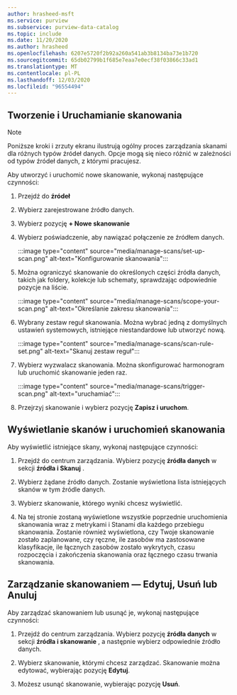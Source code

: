 ```yaml
---
author: hrasheed-msft
ms.service: purview
ms.subservice: purview-data-catalog
ms.topic: include
ms.date: 11/20/2020
ms.author: hrasheed
ms.openlocfilehash: 6207e5720f2b92a260a541ab3b8134ba73e1b720
ms.sourcegitcommit: 65db02799b1f685e7eaa7e0ecf38f03866c33ad1
ms.translationtype: MT
ms.contentlocale: pl-PL
ms.lasthandoff: 12/03/2020
ms.locfileid: "96554494"
---
```

## <a name="creating-and-running-a-scan"></a>Tworzenie i Uruchamianie skanowania

> [!Note] 
> Poniższe kroki i zrzuty ekranu ilustrują ogólny proces zarządzania skanami dla różnych typów źródeł danych. Opcje mogą się nieco różnić w zależności od typów źródeł danych, z którymi pracujesz.

Aby utworzyć i uruchomić nowe skanowanie, wykonaj następujące czynności:

1. Przejdź do **źródeł**

1. Wybierz zarejestrowane źródło danych.

1. Wybierz pozycję **+ Nowe skanowanie**

1. Wybierz poświadczenie, aby nawiązać połączenie ze źródłem danych. 

   :::image type="content" source="media/manage-scans/set-up-scan.png" alt-text="Konfigurowanie skanowania":::

1. Można ograniczyć skanowanie do określonych części źródła danych, takich jak foldery, kolekcje lub schematy, sprawdzając odpowiednie pozycje na liście.

   :::image type="content" source="media/manage-scans/scope-your-scan.png" alt-text="Określanie zakresu skanowania":::

1. Wybrany zestaw reguł skanowania. Można wybrać jedną z domyślnych ustawień systemowych, istniejące niestandardowe lub utworzyć nową.

   :::image type="content" source="media/manage-scans/scan-rule-set.png" alt-text="Skanuj zestaw reguł":::

1. Wybierz wyzwalacz skanowania. Można skonfigurować harmonogram lub uruchomić skanowanie jeden raz.

   :::image type="content" source="media/manage-scans/trigger-scan.png" alt-text="uruchamiać":::

1. Przejrzyj skanowanie i wybierz pozycję **Zapisz i uruchom**.

## <a name="viewing-your-scans-and-scan-runs"></a>Wyświetlanie skanów i uruchomień skanowania

Aby wyświetlić istniejące skany, wykonaj następujące czynności:

1. Przejdź do centrum zarządzania. Wybierz pozycję **źródła danych** w sekcji **źródła i Skanuj** . 

2. Wybierz żądane źródło danych. Zostanie wyświetlona lista istniejących skanów w tym źródle danych.

3. Wybierz skanowanie, którego wyniki chcesz wyświetlić.

4. Na tej stronie zostaną wyświetlone wszystkie poprzednie uruchomienia skanowania wraz z metrykami i Stanami dla każdego przebiegu skanowania. Zostanie również wyświetlona, czy Twoje skanowanie zostało zaplanowane, czy ręczne, ile zasobów ma zastosowane klasyfikacje, ile łącznych zasobów zostało wykrytych, czasu rozpoczęcia i zakończenia skanowania oraz łącznego czasu trwania skanowania.

## <a name="manage-your-scans---edit-delete-or-cancel"></a>Zarządzanie skanowaniem — Edytuj, Usuń lub Anuluj

Aby zarządzać skanowaniem lub usunąć je, wykonaj następujące czynności:

1. Przejdź do centrum zarządzania. Wybierz pozycję **źródła danych** w sekcji **źródła i skanowanie** , a następnie wybierz odpowiednie źródło danych.

2. Wybierz skanowanie, którymi chcesz zarządzać. Skanowanie można edytować, wybierając pozycję **Edytuj**.

3. Możesz usunąć skanowanie, wybierając pozycję **Usuń**. 
